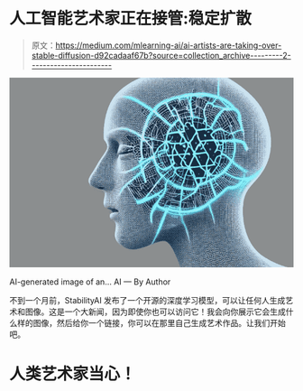 # 人工智能艺术家正在接管:稳定扩散

> 原文：<https://medium.com/mlearning-ai/ai-artists-are-taking-over-stable-diffusion-d92cadaaf67b?source=collection_archive---------2----------------------->

![](img/990211e68e17b4766bb287a53c865233.png)

AI-generated image of an… AI — By Author

不到一个月前，StabilityAI 发布了一个开源的深度学习模型，可以让任何人生成艺术和图像。这是一个大新闻，因为即使你也可以访问它！我会向你展示它会生成什么样的图像，然后给你一个链接，你可以在那里自己生成艺术作品。让我们开始吧。

# 人类艺术家当心！